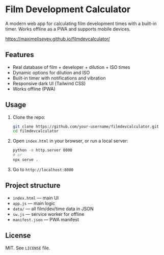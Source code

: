 # Film Development Calculator

A modern web app for calculating film development times with a built-in timer. Works offline as a PWA and supports mobile devices.

https://maximeliseyev.github.io/filmdevcalculator/

## Features
- Real database of film + developer + dilution + ISO times
- Dynamic options for dilution and ISO
- Built-in timer with notifications and vibration
- Responsive dark UI (Tailwind CSS)
- Works offline (PWA)

## Usage
1. Clone the repo:
   ```bash
   git clone https://github.com/your-username/filmdevcalculator.git
   cd filmdevcalculator
   ```
2. Open `index.html` in your browser, or run a local server:
   ```bash
   python -m http.server 8000
   # or
   npx serve .
   ```
3. Go to `http://localhost:8000`

## Project structure
- `index.html` — main UI
- `app.js` — main logic
- `data/` — all film/dev/time data in JSON
- `sw.js` — service worker for offline
- `manifest.json` — PWA manifest

## License
MIT. See `LICENSE` file.